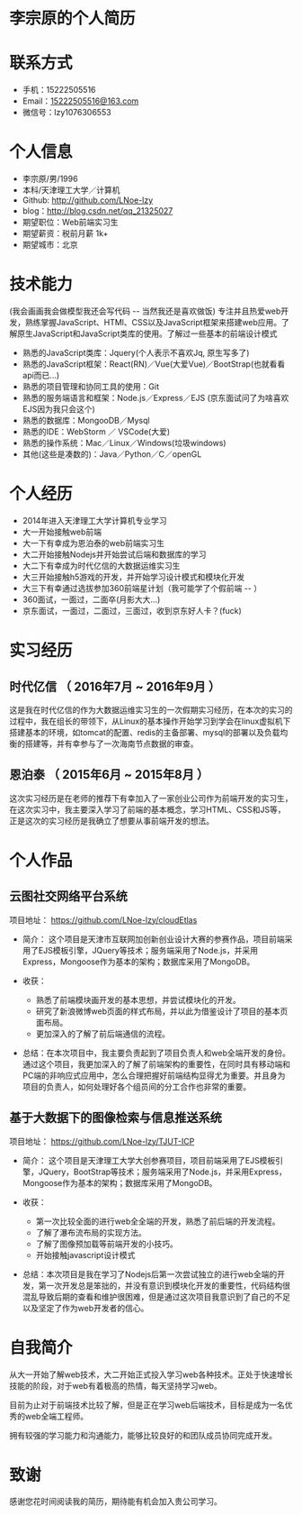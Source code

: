 # 李宗原的个人简历
# 联系方式

- 手机：15222505516
- Email：15222505516@163.com
- 微信号：lzy1076306553

# 个人信息
 - 李宗原/男/1996 
 - 本科/天津理工大学／计算机
 - Github: http://github.com/LNoe-lzy
 - blog：http://blog.csdn.net/qq_21325027
 - 期望职位：Web前端实习生
 - 期望薪资：税前月薪 1k+
 - 期望城市：北京

# 技术能力
(我会画画我会做模型我还会写代码 -- 当然我还是喜欢做饭)
专注并且热爱web开发，熟练掌握JavaScript、HTMl、CSS以及JavaScript框架来搭建web应用。了解原生JavaScript和JavaScript类库的使用。了解过一些基本的前端设计模式
- 熟悉的JavaScript类库：Jquery(个人表示不喜欢Jq, 原生写多了)
- 熟悉的JavaScript框架：React(RN)／Vue(大爱Vue)／BootStrap(也就看看api而已...)
- 熟悉的项目管理和协同工具的使用：Git
- 熟悉的服务端语言和框架：Node.js／Express／EJS (京东面试问了为啥喜欢EJS因为我只会这个)
- 熟悉的数据库：MongooDB／Mysql
- 熟悉的IDE：WebStorm ／ VSCode(大爱)
- 熟悉的操作系统：Mac／Linux／Windows(垃圾windows)
- 其他(这些是凑数的)：Java／Python／C／openGL

# 个人经历
- 2014年进入天津理工大学计算机专业学习
- 大一开始接触web前端
- 大一下有幸成为恩泊泰的web前端实习生
- 大二开始接触Nodejs并开始尝试后端和数据库的学习
- 大二下有幸成为时代亿信的大数据运维实习生
- 大三开始接触h5游戏的开发，并开始学习设计模式和模块化开发
- 大三下有幸通过选拔参加360前端星计划（我可能学了个假前端 -- ）
- 360面试，一面过，二面卒(月影大大...)
- 京东面试，一面过，二面过，三面过，收到京东好人卡？(fuck)

# 实习经历
## 时代亿信 （ 2016年7月 ~ 2016年9月 ）
这是我在时代亿信的作为大数据运维实习生的一次假期实习经历，在本次的实习的过程中，我在组长的带领下，从Linux的基本操作开始学习到学会在linux虚拟机下搭建基本的环境，如tomcat的配置、redis的主备部署、mysql的部署以及负载均衡的搭建等，并有幸参与了一次海南节点数据的审查。
 
## 恩泊泰 （ 2015年6月 ~ 2015年8月 ）
这次实习经历是在老师的推荐下有幸加入了一家创业公司作为前端开发的实习生，在这次实习中，我主要深入学习了前端的基本概念，学习HTML、CSS和JS等，正是这次的实习经历是我确立了想要从事前端开发的想法。

# 个人作品


## 云图社交网络平台系统
项目地址： https://github.com/LNoe-lzy/cloudEtlas

- 简介：
这个项目是天津市互联网加创新创业设计大赛的参赛作品，项目前端采用了EJS模板引擎，JQuery等技术；服务端采用了Node.js，并采用Express，Mongoose作为基本的架构；数据库采用了MongoDB。

- 收获：
  - 熟悉了前端模块画开发的基本思想，并尝试模块化的开发。
  - 研究了新浪微博web页面的样式布局，并以此为借鉴设计了项目的基本页面布局。
  - 更加深入的了解了前后端通信的流程。
- 总结：在本次项目中，我主要负责起到了项目负责人和web全端开发的身份。通过这个项目，我更加深入的了解了前端架构的重要性，在同时具有移动端和PC端的非响应式应用中，怎么合理把握好前端结构显得尤为重要。并且身为项目的负责人，如何处理好各个组员间的分工合作也非常的重要。

## 基于大数据下的图像检索与信息推送系统
项目地址： https://github.com/LNoe-lzy/TJUT-ICP

- 简介：
这个项目是天津理工大学大创参赛项目，项目前端采用了EJS模板引擎，JQuery，BootStrap等技术；服务端采用了Node.js，并采用Express，Mongoose作为基本的架构；数据库采用了MongoDB。

- 收获：
  - 第一次比较全面的进行web全全端的开发，熟悉了前后端的开发流程。
  - 了解了瀑布流布局的实现方法。
  - 了解了图像预加载等前端开发的小技巧。
  - 开始接触javascript设计模式
- 总结：本次项目是我在学习了Nodejs后第一次尝试独立的进行web全端的开发，第一次开发总是笨拙的，并没有意识到模块化开发的重要性，代码结构很混乱导致后期的查看和维护很困难，但是通过这次项目我意识到了自己的不足以及坚定了作为web开发者的信心。

# 自我简介
从大一开始了解web技术，大二开始正式投入学习web各种技术。正处于快速增长技能的阶段，对于web有着极高的热情，每天坚持学习web。

目前为止对于前端技术比较了解，但是正在学习web后端技术，目标是成为一名优秀的web全端工程师。

拥有较强的学习能力和沟通能力，能够比较良好的和团队成员协同完成开发。

# 致谢
感谢您花时间阅读我的简历，期待能有机会加入贵公司学习。
